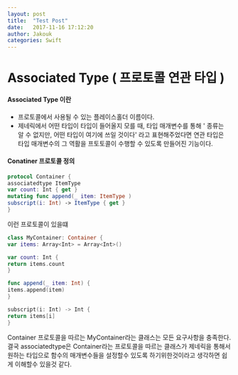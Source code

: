 ```yaml
---
layout: post
title:  "Test Post"
date:   2017-11-16 17:12:20
author: Jakouk
categories: Swift
---
```


# Associated Type ( 프로토콜 연관 타입 )

#### Associated Type 이란
* 프로토콜에서 사용될 수 있는 플레이스홀더 이름이다.
* 제네릭에서 어떤 타입이 타입이 들어올지 모를 때, 타입 매개변수를 통해 ' 종류는 알 수 없지만, 어떤 타입이 여기에 쓰일 것이다' 라고 표현해주었다면 연관 타입은 타입 매개변수의 그 역활을 프토토콜이 수행할 수 있도록 만들어진 기능이다.

#### Conatiner 프로토콜 정의
```swift
protocol Container {
associatedtype ItemType
var count: Int { get }
mutating func append(_ item: ItemType )
subscript(i: Int) -> ItemType { get }
}
```

이런 프로토콜이 있을떄

```swift
class MyContainer: Container {
var items: Array<Int> = Array<Int>()

var count: Int {
return items.count
}

func append(_ item: Int) {
items.append(item)
}

subscript(i: Int) -> Int {
return items[i]
}
```
Container 프로토콜을 따르는 MyContainer라는 클래스는 모든 요구사항을 충족한다.
결국 associatedtype은 Container라는 프로토콜을 따르는 클래스가 제네릭을 통해서 원하는 타입으로
함수의 매개변수들을 설정할수 있도록 하기위한것이라고 생각하면 쉽게 이해할수 있을것 같다. 
